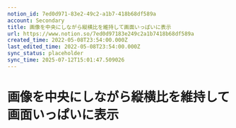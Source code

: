 ```yaml
---
notion_id: 7ed0d971-83e2-49c2-a1b7-418b68df589a
account: Secondary
title: 画像を中央にしながら縦横比を維持して画面いっぱいに表示
url: https://www.notion.so/7ed0d97183e249c2a1b7418b68df589a
created_time: 2022-05-08T23:54:00.000Z
last_edited_time: 2022-05-08T23:54:00.000Z
sync_status: placeholder
sync_time: 2025-07-12T15:01:47.509026
---
```

# 画像を中央にしながら縦横比を維持して画面いっぱいに表示
